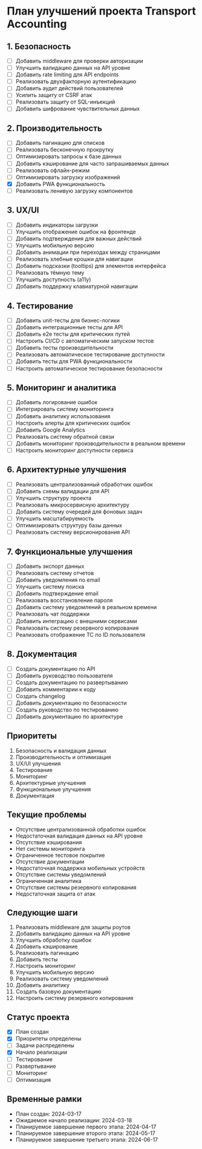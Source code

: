 # План улучшений проекта Transport Accounting

## 1. Безопасность

- [ ] Добавить middleware для проверки авторизации
- [ ] Улучшить валидацию данных на API уровне
- [ ] Добавить rate limiting для API endpoints
- [ ] Реализовать двухфакторную аутентификацию
- [ ] Добавить аудит действий пользователей
- [ ] Усилить защиту от CSRF атак
- [ ] Реализовать защиту от SQL-инъекций
- [ ] Добавить шифрование чувствительных данных

## 2. Производительность

- [ ] Добавить пагинацию для списков
- [ ] Реализовать бесконечную прокрутку
- [ ] Оптимизировать запросы к базе данных
- [ ] Добавить кэширование для часто запрашиваемых данных
- [ ] Реализовать офлайн-режим
- [ ] Оптимизировать загрузку изображений
- [x] Добавить PWA функциональность
- [ ] Реализовать ленивую загрузку компонентов

## 3. UX/UI

- [ ] Добавить индикаторы загрузки
- [ ] Улучшить отображение ошибок на фронтенде
- [ ] Добавить подтверждения для важных действий
- [ ] Улучшить мобильную версию
- [ ] Добавить анимации при переходах между страницами
- [ ] Реализовать хлебные крошки для навигации
- [ ] Добавить подсказки (tooltips) для элементов интерфейса
- [ ] Реализовать тёмную тему
- [ ] Улучшить доступность (a11y)
- [ ] Добавить поддержку клавиатурной навигации

## 4. Тестирование

- [ ] Добавить unit-тесты для бизнес-логики
- [ ] Добавить интеграционные тесты для API
- [ ] Добавить e2e тесты для критических путей
- [ ] Настроить CI/CD с автоматическим запуском тестов
- [ ] Добавить тесты производительности
- [ ] Реализовать автоматическое тестирование доступности
- [ ] Добавить тесты для PWA функциональности
- [ ] Настроить автоматическое тестирование безопасности

## 5. Мониторинг и аналитика

- [ ] Добавить логирование ошибок
- [ ] Интегрировать систему мониторинга
- [ ] Добавить аналитику использования
- [ ] Настроить алерты для критических ошибок
- [ ] Добавить Google Analytics
- [ ] Реализовать систему обратной связи
- [ ] Добавить мониторинг производительности в реальном времени
- [ ] Настроить мониторинг доступности сервиса

## 6. Архитектурные улучшения

- [ ] Реализовать централизованный обработчик ошибок
- [ ] Добавить схемы валидации для API
- [ ] Улучшить структуру проекта
- [ ] Реализовать микросервисную архитектуру
- [ ] Добавить систему очередей для фоновых задач
- [ ] Улучшить масштабируемость
- [ ] Оптимизировать структуру базы данных
- [ ] Реализовать систему версионирования API

## 7. Функциональные улучшения

- [ ] Добавить экспорт данных
- [ ] Реализовать систему отчетов
- [ ] Добавить уведомления по email
- [ ] Улучшить систему поиска
- [ ] Добавить подтверждение email
- [ ] Реализовать восстановление пароля
- [ ] Добавить систему уведомлений в реальном времени
- [ ] Реализовать чат поддержки
- [ ] Добавить интеграцию с внешними сервисами
- [ ] Реализовать систему резервного копирования
- [ ] Реализовать отображение ТС по ID пользователя

## 8. Документация

- [ ] Создать документацию по API
- [ ] Добавить руководство пользователя
- [ ] Создать документацию по развертыванию
- [ ] Добавить комментарии к коду
- [ ] Создать changelog
- [ ] Добавить документацию по безопасности
- [ ] Создать руководство по тестированию
- [ ] Добавить документацию по архитектуре

## Приоритеты

1. Безопасность и валидация данных
2. Производительность и оптимизация
3. UX/UI улучшения
4. Тестирование
5. Мониторинг
6. Архитектурные улучшения
7. Функциональные улучшения
8. Документация

## Текущие проблемы

- Отсутствие централизованной обработки ошибок
- Недостаточная валидация данных на API уровне
- Отсутствие кэширования
- Нет системы мониторинга
- Ограниченное тестовое покрытие
- Отсутствие документации
- Недостаточная поддержка мобильных устройств
- Отсутствие системы уведомлений
- Ограниченная аналитика
- Отсутствие системы резервного копирования
- Недостаточная защита от атак

## Следующие шаги

1. Реализовать middleware для защиты роутов
2. Добавить валидацию данных на API уровне
3. Улучшить обработку ошибок
4. Добавить кэширование
5. Реализовать пагинацию
6. Добавить тесты
7. Настроить мониторинг
8. Улучшить мобильную версию
9. Реализовать систему уведомлений
10. Добавить аналитику
11. Создать базовую документацию
12. Настроить систему резервного копирования

## Статус проекта

- [x] План создан
- [x] Приоритеты определены
- [ ] Задачи распределены
- [x] Начало реализации
- [ ] Тестирование
- [ ] Развертывание
- [ ] Мониторинг
- [ ] Оптимизация

## Временные рамки

- План создан: 2024-03-17
- Ожидаемое начало реализации: 2024-03-18
- Планируемое завершение первого этапа: 2024-04-17
- Планируемое завершение второго этапа: 2024-05-17
- Планируемое завершение третьего этапа: 2024-06-17
